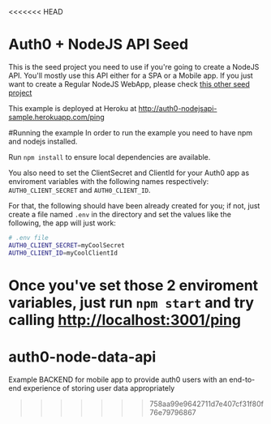 <<<<<<< HEAD
# Auth0 + NodeJS API Seed
This is the seed project you need to use if you're going to create a NodeJS API. You'll mostly use this API either for a SPA or a Mobile app. If you just want to create a Regular NodeJS WebApp, please check [this other seed project](https://github.com/auth0/node-auth0/tree/master/examples/nodejs-regular-webapp)

This example is deployed at Heroku at http://auth0-nodejsapi-sample.herokuapp.com/ping

#Running the example
In order to run the example you need to have npm and nodejs installed.

Run `npm install` to ensure local dependencies are available.

You also need to set the ClientSecret and ClientId for your Auth0 app as enviroment variables with the following names respectively: `AUTH0_CLIENT_SECRET` and `AUTH0_CLIENT_ID`.

For that, the following should have been already created for you; if not, just create a file named `.env` in the directory and set the values like the following, the app will just work:

````bash
# .env file
AUTH0_CLIENT_SECRET=myCoolSecret
AUTH0_CLIENT_ID=myCoolClientId
````

Once you've set those 2 enviroment variables, just run `npm start` and try calling [http://localhost:3001/ping](http://localhost:3001/ping)
=======
# auth0-node-data-api
Example BACKEND for mobile app to provide auth0 users with an end-to-end experience of storing user data appropriately
>>>>>>> 758aa99e9642711d7e407cf31f80f76e79796867
